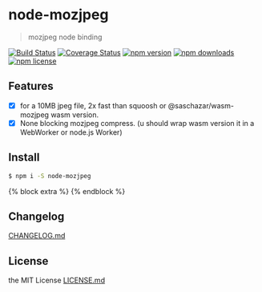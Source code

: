# node-mozjpeg

> mozjpeg node binding

[![Build Status](https://img.shields.io/travis/magicdawn/node-mozjpeg.svg?style=flat-square)](https://travis-ci.org/magicdawn/node-mozjpeg)
[![Coverage Status](https://img.shields.io/codecov/c/github/magicdawn/node-mozjpeg.svg?style=flat-square)](https://codecov.io/gh/magicdawn/node-mozjpeg)
[![npm version](https://img.shields.io/npm/v/node-mozjpeg.svg?style=flat-square)](https://www.npmjs.com/package/node-mozjpeg)
[![npm downloads](https://img.shields.io/npm/dm/node-mozjpeg.svg?style=flat-square)](https://www.npmjs.com/package/node-mozjpeg)
[![npm license](https://img.shields.io/npm/l/node-mozjpeg.svg?style=flat-square)](http://magicdawn.mit-license.org)

## Features

- [x] for a 10MB jpeg file, 2x fast than squoosh or @saschazar/wasm-mozjpeg wasm version.
- [x] None blocking mozjpeg compress. (u should wrap wasm version it in a WebWorker or node.js Worker)

## Install

```sh
$ npm i -S node-mozjpeg
```

{% block extra %}
{% endblock %}

## Changelog

[CHANGELOG.md](CHANGELOG.md)

## License

the MIT License [LICENSE.md](LICENSE.md)
